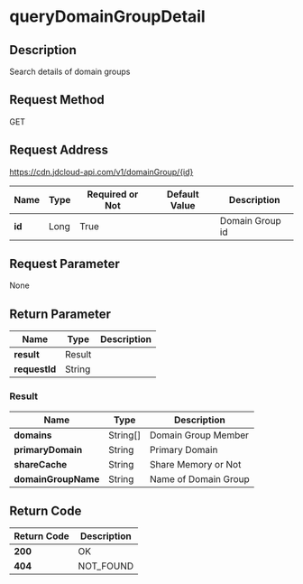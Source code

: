 # queryDomainGroupDetail


## Description
Search details of domain groups

## Request Method
GET

## Request Address
https://cdn.jdcloud-api.com/v1/domainGroup/{id}

|Name|Type|Required or Not|Default Value|Description|
|---|---|---|---|---|
|**id**|Long|True| |Domain Group id|

## Request Parameter
None


## Return Parameter
|Name|Type|Description|
|---|---|---|
|**result**|Result| |
|**requestId**|String| |

### Result
|Name|Type|Description|
|---|---|---|
|**domains**|String[]|Domain Group Member|
|**primaryDomain**|String|Primary Domain|
|**shareCache**|String|Share Memory or Not|
|**domainGroupName**|String|Name of Domain Group|

## Return Code
|Return Code|Description|
|---|---|
|**200**|OK|
|**404**|NOT_FOUND|
